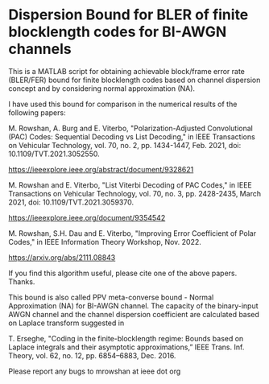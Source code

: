 # Dispersion Bound for BLER of finite blocklength codes for BI-AWGN channels
This is a MATLAB script for obtaining achievable block/frame error rate (BLER/FER) bound for finite blocklength codes based on channel dispersion concept and by considering normal approximation (NA). 

I have used this bound for comparison in the numerical results of the following papers:

M. Rowshan, A. Burg and E. Viterbo, "Polarization-Adjusted Convolutional (PAC) Codes: Sequential Decoding vs List Decoding," in IEEE Transactions on Vehicular Technology, vol. 70, no. 2, pp. 1434-1447, Feb. 2021, doi: 10.1109/TVT.2021.3052550.

https://ieeexplore.ieee.org/abstract/document/9328621

M. Rowshan and E. Viterbo, "List Viterbi Decoding of PAC Codes," in IEEE Transactions on Vehicular Technology, vol. 70, no. 3, pp. 2428-2435, March 2021, doi: 10.1109/TVT.2021.3059370.

https://ieeexplore.ieee.org/document/9354542

M. Rowshan, S.H. Dau and E. Viterbo, "Improving Error Coefficient of Polar Codes," in IEEE Information Theory Workshop, Nov. 2022.

https://arxiv.org/abs/2111.08843

If you find this algorithm useful, please cite one of the above papers. Thanks.


This bound is also called PPV meta-converse bound - Normal Approximation (NA) for BI-AWGN channel. The capacity of the binary-input AWGN channel and the channel dispersion coefficient are calculated based on Laplace transform suggested in 

T. Erseghe, "Coding in the finite-blocklength regime: Bounds based on Laplace integrals and their asymptotic approximations,” IEEE Trans. Inf. Theory, vol. 62, no. 12, pp. 6854–6883, Dec. 2016.

Please report any bugs to mrowshan at ieee dot org
